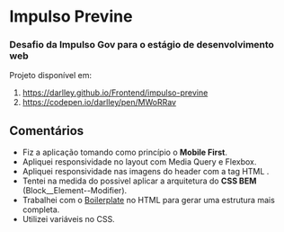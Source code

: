 # Impulso Previne

### Desafio da Impulso Gov para o estágio de desenvolvimento web

Projeto disponível em: 
1. https://darlley.github.io/Frontend/impulso-previne
2. https://codepen.io/darlley/pen/MWoRRav

## Comentários

- Fiz a aplicação tomando como princípio o **Mobile First**.
- Apliquei responsividade no layout com Media Query e Flexbox.
- Apliquei responsividade nas imagens do header com a tag HTML <picture></picture>.
- Tentei na medida do possivel aplicar a arquitetura do **CSS BEM** (Block__Element--Modifier). 
- Trabalhei com o [Boilerplate](https://html5boilerplate.com/) no HTML para gerar uma estrutura mais completa.
- Utilizei variáveis no CSS.
